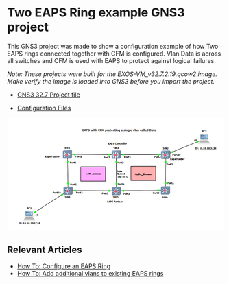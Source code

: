 # Two EAPS Ring example GNS3 project

This GNS3 project was made to show a configuration example of how Two EAPS rings connected together with CFM is configured. Vlan Data is across all switches and CFM is used with EAPS to protect against logical failures.

*Note: These projects were built for the EXOS-VM_v32.7.2.19.qcow2 image. Make verify the image is loaded into GNS3 before you import the project.* 

* [GNS3 32.7 Project file](https://github.com/stewilliams-extr/Virtual_EXOS/raw/refs/heads/master/gns3_projects/Two_EAPS_rings/EAPS_2ring.gns3project)

* [Configuration Files](configurations)

  

<img src="screenshot.png">

## Relevant Articles
* [How To: Configure an EAPS Ring](https://extreme-networks.my.site.com/ExtrArticleDetail?an=000080836)
* [How To: Add additional vlans to existing EAPS rings](https://extreme-networks.my.site.com/ExtrArticleDetail?an=000090838)
